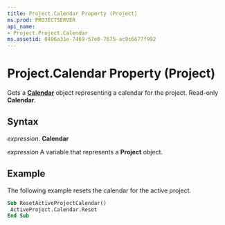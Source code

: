 ```yaml
---
title: Project.Calendar Property (Project)
ms.prod: PROJECTSERVER
api_name:
- Project.Project.Calendar
ms.assetid: 0496a31e-7469-57e0-7675-ac9c6677f992
---
```



# Project.Calendar Property (Project)

Gets a  **[Calendar](calendar-object-project.md)** object representing a calendar for the project. Read-only **Calendar**.


## Syntax

 _expression_. **Calendar**

 _expression_ A variable that represents a **Project** object.


## Example

The following example resets the calendar for the active project.


```vb
Sub ResetActiveProjectCalendar() 
 ActiveProject.Calendar.Reset 
End Sub
```


